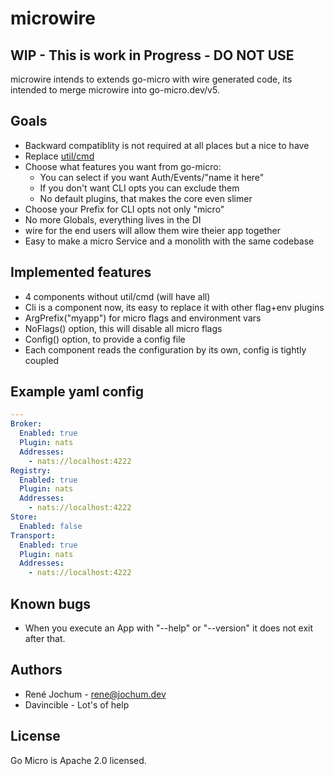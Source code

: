# microwire

## WIP - This is work in Progress - DO NOT USE

microwire intends to extends go-micro with wire generated code, its intended to merge microwire into go-micro.dev/v5.

## Goals

- Backward compatiblity is not required at all places but a nice to have
- Replace [util/cmd](https://github.com/go-micro/go-micro/tree/master/util/cmd)
- Choose what features you want from go-micro:
  - You can select if you want Auth/Events/"name it here"
  - If you don't want CLI opts you can exclude them
  - No default plugins, that makes the core even slimer
- Choose your Prefix for CLI opts not only "micro"
- No more Globals, everything lives in the DI
- wire for the end users will allow them wire theier app together
- Easy to make a micro Service and a monolith with the same codebase

## Implemented features

- 4 components without util/cmd (will have all)
- Cli is a component now, its easy to replace it with other flag+env plugins
- ArgPrefix("myapp") for micro flags and environment vars
- NoFlags() option, this will disable all micro flags
- Config() option, to provide a config file
- Each component reads the configuration by its own, config is tightly coupled

## Example yaml config

```yaml
---
Broker:
  Enabled: true
  Plugin: nats
  Addresses:
    - nats://localhost:4222
Registry:
  Enabled: true
  Plugin: nats
  Addresses:
    - nats://localhost:4222
Store:
  Enabled: false
Transport:
  Enabled: true
  Plugin: nats
  Addresses:
    - nats://localhost:4222
```

## Known bugs

- When you execute an App with "--help" or "--version" it does not exit after that.

## Authors

- René Jochum - rene@jochum.dev
- Davincible - Lot's of help

## License

Go Micro is Apache 2.0 licensed.
